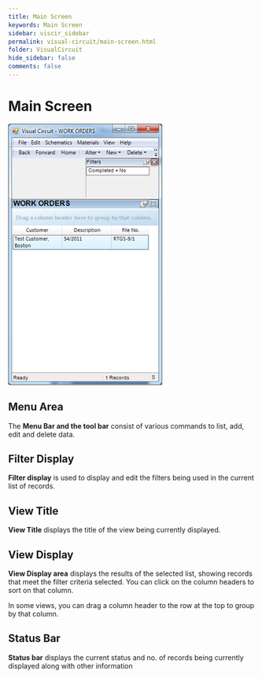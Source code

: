 ```yaml
---
title: Main Screen
keywords: Main Screen
sidebar: viscir_sidebar
permalink: visual-circuit/main-screen.html
folder: VisualCircuit
hide_sidebar: false
comments: false
---
```


# Main Screen

![](/images/main-screen.png)

## Menu Area

The **Menu Bar and the tool bar** consist of various commands to list, add, edit and delete data.

## Filter Display

**Filter display** is used to display and edit the filters being used in the current list of records.

## View Title

**View Title** displays the title of the view being currently displayed.

## View Display

**View Display area** displays the results of the selected list, showing records that meet the filter criteria selected. You can click on the column headers to sort on that column.

In some views, you can drag a column header to the row at the top to group by that column.

## Status Bar

**Status bar** displays the current status and no. of records being currently displayed along with other information
